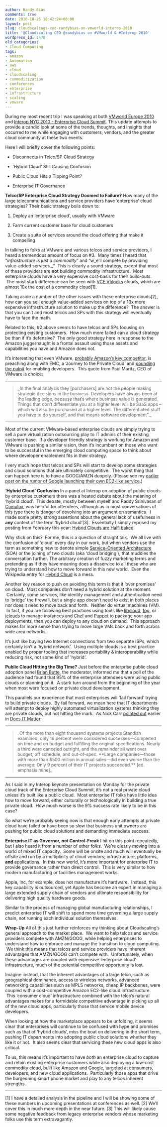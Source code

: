 ```yaml
---
author: Randy Bias
comments: true
date: 2010-10-25 18:42:24+00:00
layout: post
slug: cloudscalings-ceo-randybias-on-vmworld-interop-2010
title: '@Cloudscaling CEO @randybias on #VMworld & #Interop 2010'
wordpress_id: 1478
old_categories:
- Cloud Computing
tags:
- amazon
- Automation
- aws
- cloud
- cloudscaling
- commoditization
- conferences
- enterprise
- infrastructure
- scaling
- vmware
---
```


During my most recent trip I was speaking at both [VMworld Europe 2010](http://www.vmworld.com/community/conferences/europe2010/) and [Interop NYC 2010 - Enterprise Cloud Summit](http://www.interop.com/newyork/conference/overview.php). This update attempts to provide a candid look at some of the trends, thoughts, and insights that occurred to me while engaging with customers, vendors, and the greater cloud community at these two events.

Here I will briefly cover the following points:



	
  * Disconnects in Telco/SP Cloud Strategy

	
  * ‘Hybrid Cloud’ Still Causing Confusion

	
  * Public Cloud Hits a Tipping Point?

	
  * Enterprise IT Governance


**Telco/SP Enterprise Cloud Strategy Doomed to Failure?**
How many of the large telecommunications and service providers have ‘enterprise’ cloud strategies? Their basic strategy boils down to:



	
  1. Deploy an ‘enterprise cloud’, usually with VMware

	
  2. Farm current customer base for cloud customers

	
  3. Create a suite of services around the cloud offering that make it compelling


In talking to folks at VMware and various telcos and service providers, I heard a tremendous amount of focus on #3.  Many times I heard that "_infrastructure is just a commodity_” and “w_e’ll compete by providing value-added services._”  This is clearly a sound strategy, except that most of these providers are **not** building commodity infrastructure.  Most enterprise clouds have a very expensive cost-basis for their build-outs.  The most stark difference can be seen with [VCE Vblocks](http://www.emc.com/campaign/global/vce/index.htm) clouds, which are almost 10x the cost of a commodity cloud[1].

Taking aside a number of the other issues with these enterprise clouds[2], how can you sell enough value-added services on top of a 10x more expensive infrastructure solution to make up the difference?  The answer is that you can’t and most telcos and SPs with this strategy will eventually have to face the math.

Related to this, #2 above seems to have telcos and SPs focusing on protecting existing customers.  How much more failed can a cloud strategy be than if it’s defensive?  The only good strategy here in response to the Amazon juggernaught is a frontal assault using those assets and capabilities you have and Amazon does not.

It’s interesting that even VMware, [probably Amazon’s key competitor](http://cloudscaling.com/blog/cloud-computing/vmware-vs-amazon-round-one-fight), is preaching along with EMC, a ‘Journey to the Private Cloud’ and [pounding the pulpit](http://www.redmonk.com/jgovernor/2010/10/22/vmware-ceo-django-rails-open-frameworks-apps-as-commodity-and-the-new-kingmakers) for enabling developers.  This quote from Paul Maritz, CEO of VMware is choice:



* * *




<blockquote>_In the final analysis they [purchasers] are not the people making strategic decisions in the business. Developers have always been at the leading edge, because that’s where business value is generated. Things that don’t differentiate you at a higher level will be SaaS apps – which will also be purchased at a higher level. The differentiated stuff you have to do yourself, and that means software development”._</blockquote>




* * *

Most of the current VMware-based enterprise clouds are simply trying to sell a pure virtualization outsourcing play to IT admins of their existing customer base.  If a developer friendly strategy is working for Amazon and VMware is pushing a similar vision, then it’s incumbent on those who want to be successful in the emerging cloud computing space to think about where developer enablement fits in their strategy.

I very much hope that telcos and SPs will start to develop some strategies and cloud solutions that are ultimately competitive.  The worst thing that can happen here is to have a GOOG/AMZN duopoly. (Please see my [earlier post on the rumor of Google launching their own EC2-like service](http://cloudscaling.com/blog/cloud-computing/rumor-mill-google-ec2-competitor-coming-in-2010).)

**‘Hybrid Cloud’ Confusion**
In a panel at Interop on adoption of public clouds by enterprise customers there was a heated debate about the meaning of ‘hybrid cloud’.  This debate, mostly between myself and Paddy Srinivasan of [Cumulux](http://www.cumulux.com), was helpful for attendees, although as in most conversations of this type there is danger of devolving into an argument on semantics.  I made some pretty strong assertions about the general lack of usefulness in **any** context of the term ‘hybrid cloud’[3].  Essentially I simply reprised my posting from February this year: [Hybrid Clouds are Half-baked](http://cloudscaling.com/blog/cloud-computing/hybrid-clouds-are-half-baked).

Why stick on this?  For me, this is a question of straight talk.  We all live with the confusion of ‘cloud’ every day in our work, but when vendors use the term as something new to denote simple [Service-Oriented Architecture](http://en.wikipedia.org/wiki/Service-oriented_architecture) (SOA) or the joining of two clouds (aka ‘cloud bridging’), that muddies the conversation further. The arbitrary creation of fuzzy marketing terms and pretending as if they have meaning does a disservice to all those who are trying to understand how to move forward in this new world.  Even the Wikipedia entry for [Hybrid Cloud](http://en.wikipedia.org/wiki/Cloud_computing#Hybrid_cloud) is a mess.

Another key reason to push on avoiding this term is that it ‘over promises’ on cloud.  Most companies don’t need a hybrid solution at the moment.  Certainly, some services, like identity management and authentication need to ‘bridge’ the firewall, but a single app doesn’t need to exist in both places nor does it need to move back and forth.  Neither do virtual machines (VM).  In fact, if you are following best practices using tools like [libcloud](http://incubator.apache.org/libcloud/), [fog](http://github.com/geemus/fog), or [jclouds](http://www.jclouds.org/) to manage instances and [Chef](http://www.opscode.com/chef) and [Puppet](http://www.puppetlabs.com/) to package your app deployments, then you can deploy to any cloud on demand.  This approach makes far more sense than trying to move large VMs back and forth across wide area networks.

It’s just like buying two Internet connections from two separate ISPs, which certainly isn’t a ‘hybrid network’.  Using multiple clouds is a best practice enabled by proper tooling that increases portability & interoperability while reducing risk, not some kind of 'hybrid'.

**Public Cloud Hitting the Big Time?**
Just before the enterprise public cloud adoption panel [Brian Butte](http://www.linkedin.com/pub/brian-butte/1/767/462), the moderator, informed me that a poll of the audience had found that 95% of the enterprise attendees were using public clouds or planning on it.  A stark turn around from the beginning of the year when most were focused on private cloud development.

This parallels our experience that most enterprises will ‘fail forward’ trying to build private clouds.  By fail forward, we mean here that IT departments will attempt to deploy highly automated virtualization systems thinking they are private clouds, but not hitting the mark.  As Nick Carr [pointed out](http://hbswk.hbs.edu/archive/4137.html) earlier in [Does IT Matter](http://books.google.com/books?id=wrROE6SLJFEC&pg=PA111&lpg=PA111&dq=9%25+of+large+IT+projects+fail+does+IT+matter&source=bl&ots=hv-k0_2b3i&sig=TM879MDB4wtVSebnsGjn2ZtFFdg&hl=en&ei=vMzFTIKFI4K0lQfF0ZwD&sa=X&oi=book_result&ct=result&resnum=4&ved=0CC4Q6AEwAw#v=onepage&q&f=false):



* * *




<blockquote>_Of the more than eight thousand systems projects Standish examined, only 16 percent were considered successes—completed on time and on budget and fulfilling the original specifications. Nearly a third were canceled outright, and the remainder all went over budget, off schedule, and out-of-spec. **Large companies—those with more than $500 million in annual sales—did even worse than the average: Only 9 percent of their IT projects succeeded.** [ed. emphasis mine]_</blockquote>




* * *

As I said in my Interop keynote presentation on Monday for the private cloud track of the Enterprise Cloud Summit, it’s not a real private cloud unless it’s built like a public cloud.  Most enterprise IT folks have little idea how to move forward, either culturally or technologically in building a true private cloud.  How much worse is the 9% success rate likely to be in this case?

So what we’re probably seeing now is that enough early attempts at private cloud have failed or have been so slow that business unit owners are pushing for public cloud solutions and demanding immediate success.

**Enterprise IT as Governor, not Control-Freak**
I hit on this point repeatedly, but I also heard it from a number of other folks.  We’re clearly moving into a world of mixed IT capacity.  Some will be onsite and much will eventually be offsite and run by a multiplicity of cloud vendors; infrastructure, platforms, **and** applications.  In this new world, it’s more important for enterprise IT to provide governance rather than direct control.  This is very similar to how modern manufacturing or facilities management works.

Apple, Inc, for example, does not manufacture it’s hardware.  Instead, this key capability is outsourced, yet Apple has become an expert in managing a large extended supply chain of vendors and ultimate responsibility for delivering high quality hardware goods.

Similar to the process of managing global manufacturing relationships, I predict enterprise IT will shift to spend more time governing a large supply chain, not running each individual solution themselves.

**Wrap-Up**
All of this just further reinforces my thinking about Cloudscaling’s general approach to the market place.  We want to help telcos and service providers compete with AMZN/GOOG, while helping enterprises to understand how to embrace and manage the transition to cloud computing.  We think this means that telcos and service providers have inherent advantages that AMZN/GOOG can’t compete with.  Unfortunately, when these advantages are coupled with expensive ‘enterprise cloud’ infrastructure, much of the potential competitive opportunity is lost.

Imagine instead, that the inherent advantages of a large telco, such as geographical dominance, access to wireless networks, advanced networking capabilities such as MPLS networks, cheap IP backbones, were coupled with a cost-competitive Amazon EC2-like cloud infrastructure.  This ‘consumer cloud’ infrastructure combined with the telco’s natural advantages makes for a formidable competitive advantage in picking up all of the new cloud apps, particularly those that service mobile device developers.

When looking at how the marketplace appears to be unfolding, it seems clear that enterprises will continue to be confused with hype and promises such as that of ‘hybrid clouds’, miss the boat on delivering in the short term, pushing IT departments into adopting public cloud solutions whether they like it or not.  It also seems clear that servicing these new cloud apps is also critical.

To us, this means it’s important to have *both* an enterprise cloud to capture and retain existing enterprise customers while also deploying a low-cost commodity cloud, built like Amazon and Google, targeted at consumers, developers, and new cloud applications.  Particularly those apps that drive the burgeoning smart phone market and play to any telcos inherent strengths.



* * *

[1] I have a detailed analysis in the pipeline and I will be showing some of these numbers in upcoming presentations at conferences as well.
[2] We’ll cover this in much more depth in the near future.
[3] This will likely cause some negative feedback from legacy enterprise vendors whose marketing folks use this term extravagantly.
